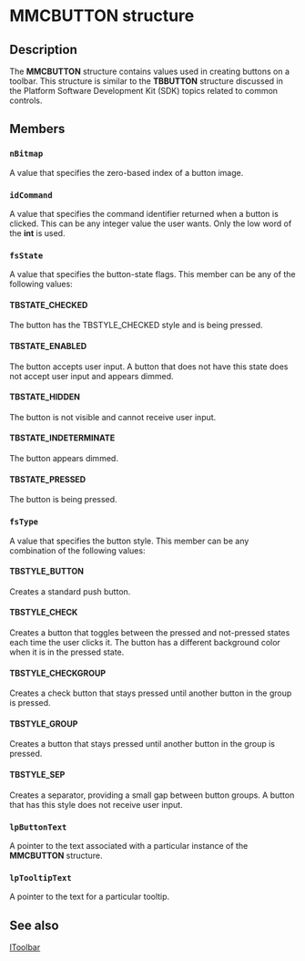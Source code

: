 # MMCBUTTON structure

## Description

The
**MMCBUTTON** structure contains values used in creating buttons on a toolbar. This structure is similar to the **TBBUTTON** structure discussed in the Platform Software Development Kit (SDK) topics related to common controls.

## Members

### `nBitmap`

A value that specifies the zero-based index of a button image.

### `idCommand`

A value that specifies the command identifier returned when a button is clicked. This can be any integer value the user wants. Only the low word of the **int** is used.

### `fsState`

A value that specifies the button-state flags. This member can be any of the following values:

#### TBSTATE_CHECKED

The button has the TBSTYLE_CHECKED style and is being pressed.

#### TBSTATE_ENABLED

The button accepts user input. A button that does not have this state does not accept user input and appears dimmed.

#### TBSTATE_HIDDEN

The button is not visible and cannot receive user input.

#### TBSTATE_INDETERMINATE

The button appears dimmed.

#### TBSTATE_PRESSED

The button is being pressed.

### `fsType`

A value that specifies the button style. This member can be any combination of the following values:

#### TBSTYLE_BUTTON

Creates a standard push button.

#### TBSTYLE_CHECK

Creates a button that toggles between the pressed and not-pressed states each time the user clicks it. The button has a different background color when it is in the pressed state.

#### TBSTYLE_CHECKGROUP

Creates a check button that stays pressed until another button in the group is pressed.

#### TBSTYLE_GROUP

Creates a button that stays pressed until another button in the group is pressed.

#### TBSTYLE_SEP

Creates a separator, providing a small gap between button groups. A button that has this style does not receive user input.

### `lpButtonText`

A pointer to the text associated with a particular instance of the
**MMCBUTTON** structure.

### `lpTooltipText`

A pointer to the text for a particular tooltip.

## See also

[IToolbar](https://learn.microsoft.com/windows/desktop/api/mmc/nn-mmc-itoolbar)